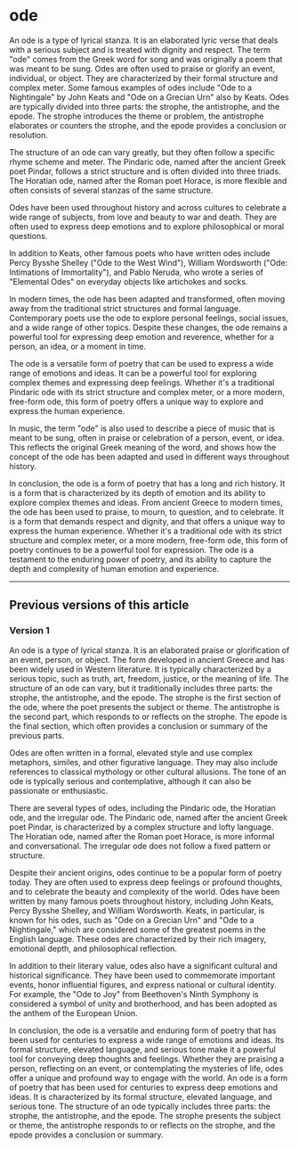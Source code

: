 # ode

An ode is a type of lyrical stanza. It is an elaborated lyric verse that deals with a serious subject and is treated with dignity and respect. The term "ode" comes from the Greek word for song and was originally a poem that was meant to be sung. Odes are often used to praise or glorify an event, individual, or object. They are characterized by their formal structure and complex meter. Some famous examples of odes include "Ode to a Nightingale" by John Keats and "Ode on a Grecian Urn" also by Keats. Odes are typically divided into three parts: the strophe, the antistrophe, and the epode. The strophe introduces the theme or problem, the antistrophe elaborates or counters the strophe, and the epode provides a conclusion or resolution. 

The structure of an ode can vary greatly, but they often follow a specific rhyme scheme and meter. The Pindaric ode, named after the ancient Greek poet Pindar, follows a strict structure and is often divided into three triads. The Horatian ode, named after the Roman poet Horace, is more flexible and often consists of several stanzas of the same structure. 

Odes have been used throughout history and across cultures to celebrate a wide range of subjects, from love and beauty to war and death. They are often used to express deep emotions and to explore philosophical or moral questions. 

In addition to Keats, other famous poets who have written odes include Percy Bysshe Shelley ("Ode to the West Wind"), William Wordsworth ("Ode: Intimations of Immortality"), and Pablo Neruda, who wrote a series of "Elemental Odes" on everyday objects like artichokes and socks. 

In modern times, the ode has been adapted and transformed, often moving away from the traditional strict structures and formal language. Contemporary poets use the ode to explore personal feelings, social issues, and a wide range of other topics. Despite these changes, the ode remains a powerful tool for expressing deep emotion and reverence, whether for a person, an idea, or a moment in time. 

The ode is a versatile form of poetry that can be used to express a wide range of emotions and ideas. It can be a powerful tool for exploring complex themes and expressing deep feelings. Whether it's a traditional Pindaric ode with its strict structure and complex meter, or a more modern, free-form ode, this form of poetry offers a unique way to explore and express the human experience. 

In music, the term "ode" is also used to describe a piece of music that is meant to be sung, often in praise or celebration of a person, event, or idea. This reflects the original Greek meaning of the word, and shows how the concept of the ode has been adapted and used in different ways throughout history. 

In conclusion, the ode is a form of poetry that has a long and rich history. It is a form that is characterized by its depth of emotion and its ability to explore complex themes and ideas. From ancient Greece to modern times, the ode has been used to praise, to mourn, to question, and to celebrate. It is a form that demands respect and dignity, and that offers a unique way to express the human experience. Whether it's a traditional ode with its strict structure and complex meter, or a more modern, free-form ode, this form of poetry continues to be a powerful tool for expression. The ode is a testament to the enduring power of poetry, and its ability to capture the depth and complexity of human emotion and experience.

---

## Previous versions of this article

### Version 1

An ode is a type of lyrical stanza. It is an elaborated praise or glorification of an event, person, or object. The form developed in ancient Greece and has been widely used in Western literature. It is typically characterized by a serious topic, such as truth, art, freedom, justice, or the meaning of life. The structure of an ode can vary, but it traditionally includes three parts: the strophe, the antistrophe, and the epode. The strophe is the first section of the ode, where the poet presents the subject or theme. The antistrophe is the second part, which responds to or reflects on the strophe. The epode is the final section, which often provides a conclusion or summary of the previous parts.

Odes are often written in a formal, elevated style and use complex metaphors, similes, and other figurative language. They may also include references to classical mythology or other cultural allusions. The tone of an ode is typically serious and contemplative, although it can also be passionate or enthusiastic.

There are several types of odes, including the Pindaric ode, the Horatian ode, and the irregular ode. The Pindaric ode, named after the ancient Greek poet Pindar, is characterized by a complex structure and lofty language. The Horatian ode, named after the Roman poet Horace, is more informal and conversational. The irregular ode does not follow a fixed pattern or structure.

Despite their ancient origins, odes continue to be a popular form of poetry today. They are often used to express deep feelings or profound thoughts, and to celebrate the beauty and complexity of the world. Odes have been written by many famous poets throughout history, including John Keats, Percy Bysshe Shelley, and William Wordsworth. Keats, in particular, is known for his odes, such as "Ode on a Grecian Urn" and "Ode to a Nightingale," which are considered some of the greatest poems in the English language. These odes are characterized by their rich imagery, emotional depth, and philosophical reflection.

In addition to their literary value, odes also have a significant cultural and historical significance. They have been used to commemorate important events, honor influential figures, and express national or cultural identity. For example, the "Ode to Joy" from Beethoven's Ninth Symphony is considered a symbol of unity and brotherhood, and has been adopted as the anthem of the European Union.

In conclusion, the ode is a versatile and enduring form of poetry that has been used for centuries to express a wide range of emotions and ideas. Its formal structure, elevated language, and serious tone make it a powerful tool for conveying deep thoughts and feelings. Whether they are praising a person, reflecting on an event, or contemplating the mysteries of life, odes offer a unique and profound way to engage with the world. An ode is a form of poetry that has been used for centuries to express deep emotions and ideas. It is characterized by its formal structure, elevated language, and serious tone. The structure of an ode typically includes three parts: the strophe, the antistrophe, and the epode. The strophe presents the subject or theme, the antistrophe responds to or reflects on the strophe, and the epode provides a conclusion or summary.
